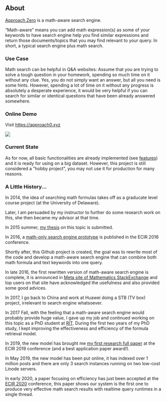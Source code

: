 ## About
[Approach Zero](https://approach0.xyz) is a math-aware search engine.

“Math-aware” means you can add math expression(s) as some of your keywords to have search engine help you find similar expressions and return those documents/topics that you may find relevant to your query. In short, a typical search engine plus math search.

### Use Case
Math search can be helpful in Q&A websites: Assume that you are trying to solve a tough question in your homework, spending so much time on it without any clue. Yes, you do not simply want an answer, but all you need is some hints. However, spending a lot of time on it without any progress is absolutely a desperate experience, it would be very helpful if you can search for similar or identical questions that have been already answered somewhere.

### Online Demo
Visit https://approach0.xyz

![](https://cdn.jsdelivr.net/gh/approach0/docs@master/content/static/clip.gif)

### Current State
As for now, all basic functionalities are already implemented (see [features](features.html)) and
it is ready for using on a big dataset. However, this project is still considered a "hobby project", you may not use it for production for many reasons.

### A Little History...
In 2014, the idea of searching math formulas takes off as a graducate level course project (at the University of Delaware).

Later, I am persuaded by my instructor to further do some research work on this, she then became my advisor at that time.

In 2015 summer, [my thesis](https://github.com/tkhost/tkhost.github.io/raw/master/opmes/thesis-ref.pdf) on this topic is submitted.

In 2016, a [math-only search engine prototype](https://github.com/tkhost/tkhost.github.io/raw/master/opmes/ecir2016.pdf) is published in the ECIR 2016 conference.

Shortly after, this Github project is created, the goal was to rewrite most of the code and develop a math-aware search engine that can combine both math formula and text keywords into one query.

In late 2016, the first rewritten version of math-aware search engine is complete, it is announced in [Meta site of Mathematics StackExchange](https://math.meta.stackexchange.com/questions/24978) and top users on that site have acknowledged the usefulness and also provided some good advices.

In 2017, I go back to China and work at Huawei doing a STB (TV box) project, irrelevant to search engine whatsoever.

In 2017 Fall, with the feeling that a math-aware search engine would probably provide huge value, I gave up my job and continued working on this topic as a PhD student at [RIT](https://www.cs.rit.edu/~dprl/members.html).
During the first two years of my PhD study, I kept improving the effectiveness and efficiency of the formula retrieval model.

In 2019, the new model has brought me [my first research full paper](http://ecir2019.org/best-paper-awards/) at the ECIR 2019 conference (and a best application paper award!).

In May 2019, the new model has been put online, it has indexed over 1 million posts and there are only 3 search instances running on two low-cost Linode servers.

In early 2020, a paper focusing on efficiency has just been accepted at the [ECIR 2020](https://link.springer.com/chapter/10.1007/978-3-030-45439-5_47) conference, this paper shows our system is the first one to produce very effective math search results with realtime query runtimes in a single thread.
